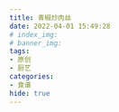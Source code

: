 ```yaml
---
title: 青椒炒肉丝
date: 2022-04-01 15:49:28
# index_img: 
# banner_img: 
tags:
- 原创
- 厨艺
categories: 
- 食谱
hide: true
---
```

